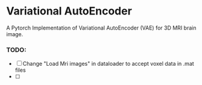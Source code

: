 # Variational AutoEncoder
A Pytorch Implementation of Variational AutoEncoder (VAE) for 3D MRI brain image.

### TODO:
- [ ] Change "Load Mri images" in dataloader to accept voxel data in .mat files
- [ ] 
